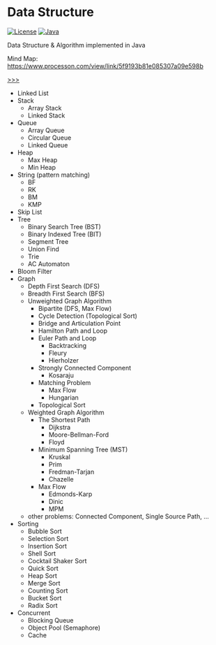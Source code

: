 # Data Structure

[![License](https://img.shields.io/badge/license-MIT-4EB1BA.svg)]()
[![Java](https://img.shields.io/badge/language-Java-orange.svg)]()


Data Structure & Algorithm implemented in Java

Mind Map: https://www.processon.com/view/link/5f9193b81e085307a09e598b

[>>>](src/main/java/com/ywh/ds)
- Linked List
- Stack
  - Array Stack
  - Linked Stack
- Queue
  - Array Queue
  - Circular Queue
  - Linked Queue
- Heap
  - Max Heap
  - Min Heap
- String (pattern matching)
  - BF
  - RK
  - BM
  - KMP
- Skip List
- Tree
  - Binary Search Tree (BST)
  - Binary Indexed Tree (BIT)
  - Segment Tree
  - Union Find
  - Trie
  - AC Automaton
- Bloom Filter
- Graph
  - Depth First Search (DFS)
  - Breadth First Search (BFS)
  - Unweighted Graph Algorithm
    - Bipartite (DFS, Max Flow)
    - Cycle Detection (Topological Sort)
    - Bridge and Articulation Point
    - Hamilton Path and Loop
    - Euler Path and Loop
      - Backtracking
      - Fleury
      - Hierholzer
    - Strongly Connected Component
      - Kosaraju
    - Matching Problem 
      - Max Flow
      - Hungarian
    - Topological Sort
  - Weighted Graph Algorithm
    - The Shortest Path
      - Dijkstra
      - Moore-Bellman-Ford
      - Floyd
    - Minimum Spanning Tree (MST)
      - Kruskal 
      - Prim 
      - Fredman-Tarjan 
      - Chazelle
    - Max Flow
      - Edmonds-Karp
      - Dinic
      - MPM
  - other problems: Connected Component, Single Source Path, ...
- Sorting
  - Bubble Sort
  - Selection Sort
  - Insertion Sort
  - Shell Sort
  - Cocktail Shaker Sort
  - Quick Sort
  - Heap Sort
  - Merge Sort
  - Counting Sort
  - Bucket Sort
  - Radix Sort
- Concurrent
  - Blocking Queue
  - Object Pool (Semaphore)
  - Cache